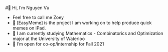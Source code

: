 #👋 Hi, I’m Nguyen Vu
- Feel free to call me Zoey
- 🦆 [EasyMeme] is the project I am working on to help produce quick memes on iPad.
- 🌱 I am currently studying Mathematics - Combinatorics and Optimization major at the University of Waterloo
- 👀 I’m open for co-op/internship for Fall 2021


<!---
ThanhNguyenVu/ThanhNguyenVu is a ✨ special ✨ repository because its `README.md` (this file) appears on your GitHub profile.
You can click the Preview link to take a look at your changes.
--->
